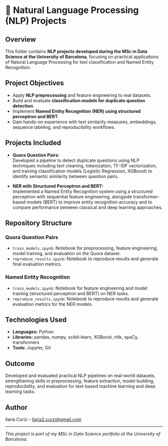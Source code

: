 # 📝 Natural Language Processing (NLP) Projects

## Overview

This folder contains **NLP projects developed during the MSc in Data Science at the University of Barcelona**, focusing on practical applications of Natural Language Processing for text classification and Named Entity Recognition.

## Project Objectives

- Apply **NLP preprocessing** and feature engineering to real datasets.
- Build and evaluate **classification models for duplicate question detection**.
- Implement **Named Entity Recognition (NER) using structured perceptron and BERT**.
- Gain hands-on experience with text similarity measures, embeddings, sequence labeling, and reproducibility workflows.

## Projects Included

- **Quora Question Pairs:**  
  Developed a pipeline to detect duplicate questions using NLP techniques including text cleaning, tokenization, TF-IDF vectorization, and training classification models (Logistic Regression, XGBoost) to identify semantic similarity between question pairs.

- **NER with Structured Perceptron and BERT:**  
  Implemented a Named Entity Recognition system using a structured perceptron with sequential feature engineering, alongside transformer-based models (BERT) to improve entity recognition accuracy and to compare performance between classical and deep learning approaches.

## Repository Structure

### Quora Question Pairs
- `train_models.ipynb`: Notebook for preprocessing, feature engineering, model training, and evaluation on the Quora dataset.
- `reproduce_results.ipynb`: Notebook to reproduce results and generate final evaluation metrics.

### Named Entity Recognition
- `train_models.ipynb`: Notebook for feature engineering and model training (structured perceptron and BERT) on NER tasks.
- `reproduce_results.ipynb`: Notebook to reproduce results and generate evaluation metrics for the NER models.

## Technologies Used

- **Languages:** Python
- **Libraries:** pandas, numpy, scikit-learn, XGBoost, nltk, spaCy, transformers
- **Tools:** Jupyter, Git

## Outcome

Developed and evaluated practical NLP pipelines on real-world datasets, strengthening skills in preprocessing, feature extraction, model building, reproducibility, and evaluation for text-based machine learning and deep learning tasks.

## Author

Ilaria Curzi – [ilaria2.curzi@gmail.com](mailto:ilaria2.curzi@gmail.com)

---

*This project is part of my MSc in Data Science portfolio at the University of Barcelona.*

